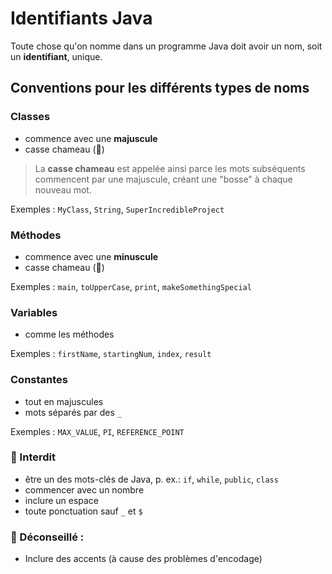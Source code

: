 # Identifiants Java
        
Toute chose qu'on nomme dans un programme Java doit avoir un nom, soit un **identifiant**, unique.

## Conventions pour les différents types de noms

### Classes

* commence avec une **majuscule**
* casse chameau (🐫)

> La **casse chameau** est appelée ainsi parce les mots subséquents commencent par une majuscule, créant une "bosse" à chaque nouveau mot.

Exemples : `MyClass`, `String`, `SuperIncredibleProject`

### Méthodes

* commence avec une **minuscule**
* casse chameau (🐫)

Exemples : `main`, `toUpperCase`, `print`, `makeSomethingSpecial`

### Variables

* comme les méthodes

Exemples : `firstName`, `startingNum`, `index`, `result`

### Constantes

* tout en majuscules
* mots séparés par des `_`

Exemples : `MAX_VALUE`, `PI`, `REFERENCE_POINT`

### 🛑 Interdit

* être un des mots-clés de Java, p. ex.: `if`, `while`, `public`, `class`
* commencer avec un nombre
* inclure un espace
* toute ponctuation sauf `_` et `$`

### 🚧 Déconseillé : 

* Inclure des accents (à cause des problèmes d'encodage)
